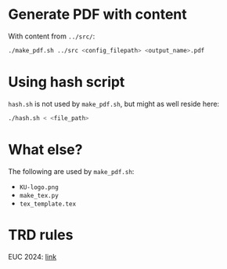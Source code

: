 # Generate PDF with content
With content from `../src/`:

```bash
./make_pdf.sh ../src <config_filepath> <output_name>.pdf
```

# Using hash script
`hash.sh` is not used by `make_pdf.sh`, but might as well reside here:

```bash
./hash.sh < <file_path>
```

# What else?
The following are used by `make_pdf.sh`:

- `KU-logo.png`
- `make_tex.py`
- `tex_template.tex`

# TRD rules
EUC 2024: [link](https://euc.icpc.global/home-2024/trd-instructions/)
